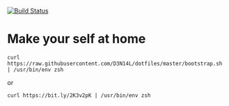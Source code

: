 [![Build Status](https://travis-ci.org/D3N14L/dotfiles.svg?branch=master)](https://travis-ci.org/D3N14L/dotfiles)

# Make your self at home 

```
curl https://raw.githubusercontent.com/D3N14L/dotfiles/master/bootstrap.sh | /usr/bin/env zsh
```

or

```
curl https://bit.ly/2K3v2pK | /usr/bin/env zsh
```

